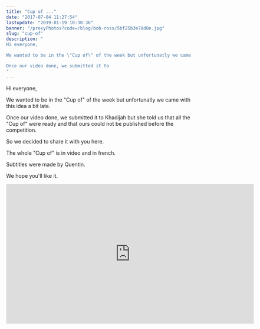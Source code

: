 ```yaml
---
title: "Cup of ..."
date: "2017-07-04 11:27:54"
lastupdate: "2019-01-19 10:30:36"
banner: "/proxyPhotos?code=/blog/bob-ross/5bf25b3e78d8e.jpg"
slug: "cup-of"
description: " 
Hi everyone,

We wanted to be in the \"Cup of\" of the week but unfortunatly we came with this idea a bit late.

Once our video done, we submitted it to
"
---
```

Hi everyone,

We wanted to be in the "Cup of" of the week but unfortunatly we came with this idea a bit late.

Once our video done, we submitted it to Khadijah but she told us that all the "Cup of" were ready and that ours could not be published before the competition.

So we decided to share it with you here.

The whole "Cup of" is in video and in french.

Subtitles were made by Quentin.

We hope you'll like it.

<iframe width="672" height="378" src="https://www.youtube-nocookie.com/embed/qyp-7CrOpPY" frameborder="0" allow="accelerometer; autoplay; encrypted-media; gyroscope; picture-in-picture" allowfullscreen></iframe>
    